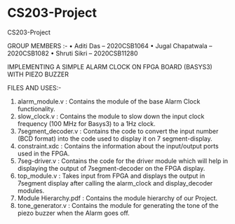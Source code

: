 # CS203-Project
CS203-Project

GROUP MEMBERS :-
• Aditi Das – 2020CSB1064
• Jugal Chapatwala – 2020CSB1082
• Shruti Sikri – 2020CSB11280

IMPLEMENTING A SIMPLE ALARM CLOCK ON FPGA BOARD (BASYS3) WITH PIEZO BUZZER

FILES AND USES:-

  1. alarm_module.v       : Contains the module of the base Alarm Clock functionality.
  2. slow_clock.v         : Contains the module to slow down the input clock frequency (100 MHz for Basys3) to a 1Hz clock.
  3. 7segment_decoder.v   : Contains the code to convert the input number (BCD format) into the code used to display it on 7 segment-display.
  4. constraint.xdc       : Contains the information about the input/output ports used in the FPGA.
  5. 7seg-driver.v        : Contains the code for the driver module which will help in displaying the output of 7segment-decoder on the FPGA display.
  6. top_module.v         : Takes input from FPGA and displays the output in 7segment display after calling the alarm_clock and display_decoder modules.
  7. Module Hierarchy.pdf : Contains the module hierarchy of our Project.
  8. tone_generator.v     : Contains the module for generating the tone of the piezo buzzer when the Alarm goes off.
  
